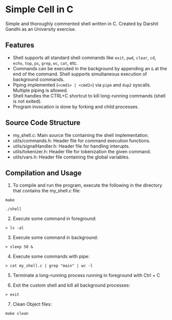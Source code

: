 Simple Cell in C
==============

Simple and thoroughly commented shell written in C. Created by Darshit Gandhi as an University exercise.

Features
--------

* Shell supports all standard shell commands like `exit`, `pwd`, `clear`, `cd`, `echo`, `top`, `ps`, `grep`, `wc`, `cat`, etc.
* Commands can be executed in the background by appending an `&` at the end of the command. Shell supports simultaneous execution of background commands.
* Piping implemented (`<cmd1> | <cmd2>`) via `pipe` and `dup2` syscalls. Multiple piping is allowed.
* Shell handles the CTRL+C shortcut to kill long-running commands (shell is not exited).
* Program invocation is done by forking and child processes.


Source Code Structure
--------
* my_shell.c: Main source file containing the shell implementation.
* utils/commands.h: Header file for command execution functions.
* utils/signalHandler.h: Header file for handling interupts.
* utils/tokenizer.h: Header file for tokenization the given command.
* utils/vars.h: Header file containing the global variables.


Compilation and Usage
--------

1. To compile and run the program, execute the following in the directory that contains the my_shell.c file:
```
make  
```
```
./shell
```

2. Execute some command in foreground:
```
> ls -al
```

3. Execute some command in background:
```
> sleep 50 &
```

4. Execute some commands with pipe:
```
> cat my_shell.c | grep "main" | wc -l
```

5. Terminate a long-running process running in foreground with Ctrl + C

6. Exit the custom shell and kill all background processes:
```
> exit
```

7. Clean Object files:
```
make clean
```



